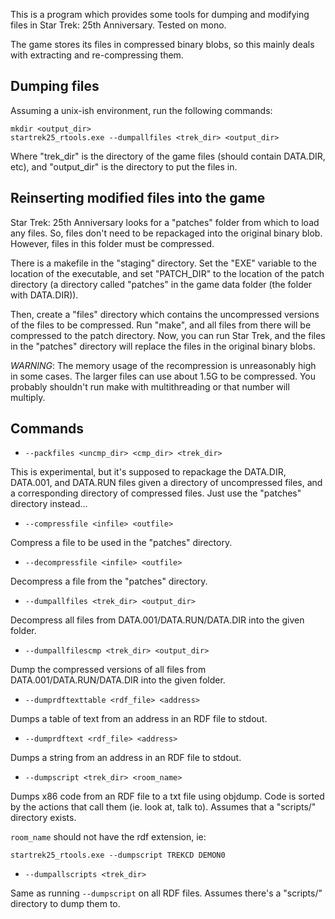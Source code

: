 This is a program which provides some tools for dumping and modifying files in Star Trek:
25th Anniversary. Tested on mono.

The game stores its files in compressed binary blobs, so this mainly deals with extracting
and re-compressing them.

## Dumping files

Assuming a unix-ish environment, run the following commands:

```
mkdir <output_dir>
startrek25_rtools.exe --dumpallfiles <trek_dir> <output_dir>
```

Where "trek\_dir" is the directory of the game files (should contain DATA.DIR, etc), and
"output\_dir" is the directory to put the files in.

## Reinserting modified files into the game

Star Trek: 25th Anniversary looks for a "patches" folder from which to load any files.
So, files don't need to be repackaged into the original binary blob. However, files in
this folder must be compressed.

There is a makefile in the "staging" directory. Set the "EXE" variable to the location of
the executable, and set "PATCH\_DIR" to the location of the patch directory (a directory
called "patches" in the game data folder (the folder with DATA.DIR)).

Then, create a "files" directory which contains the uncompressed versions of the files to
be compressed. Run "make", and all files from there will be compressed to the patch
directory. Now, you can run Star Trek, and the files in the "patches" directory will
replace the files in the original binary blobs.

*WARNING*: The memory usage of the recompression is unreasonably high in some cases. The
larger files can use about 1.5G to be compressed. You probably shouldn't run make with
multithreading or that number will multiply.

## Commands

* `--packfiles <uncmp_dir> <cmp_dir> <trek_dir>`

This is experimental, but it's supposed to repackage the DATA.DIR, DATA.001, and DATA.RUN
files given a directory of uncompressed files, and a corresponding directory of compressed
files. Just use the "patches" directory instead...

* `--compressfile <infile> <outfile>`

Compress a file to be used in the "patches" directory.

* `--decompressfile <infile> <outfile>`

Decompress a file from the "patches" directory.

* `--dumpallfiles <trek_dir> <output_dir>`

Decompress all files from DATA.001/DATA.RUN/DATA.DIR into the given folder.

* `--dumpallfilescmp <trek_dir> <output_dir>`

Dump the compressed versions of all files from DATA.001/DATA.RUN/DATA.DIR into the given
folder.

* `--dumprdftexttable <rdf_file> <address>`

Dumps a table of text from an address in an RDF file to stdout.

* `--dumprdftext <rdf_file> <address>`

Dumps a string from an address in an RDF file to stdout.

* `--dumpscript <trek_dir> <room_name>`

Dumps x86 code from an RDF file to a txt file using objdump. Code is sorted by the actions
that call them (ie. look at, talk to). Assumes that a "scripts/" directory exists.

`room_name` should not have the rdf extension, ie:

`startrek25_rtools.exe --dumpscript TREKCD DEMON0`

* `--dumpallscripts <trek_dir>`

Same as running `--dumpscript` on all RDF files. Assumes there's a "scripts/" directory to
dump them to.
